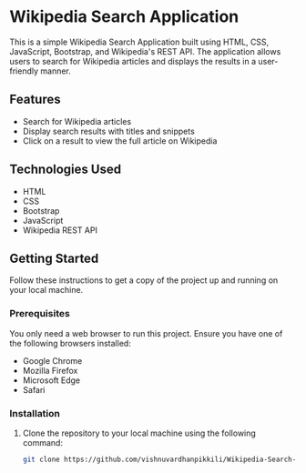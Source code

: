 # Wikipedia Search Application

This is a simple Wikipedia Search Application built using HTML, CSS, JavaScript, Bootstrap, and Wikipedia's REST API. The application allows users to search for Wikipedia articles and displays the results in a user-friendly manner.

## Features

- Search for Wikipedia articles
- Display search results with titles and snippets
- Click on a result to view the full article on Wikipedia

## Technologies Used

- HTML
- CSS
- Bootstrap
- JavaScript
- Wikipedia REST API

## Getting Started

Follow these instructions to get a copy of the project up and running on your local machine.

### Prerequisites

You only need a web browser to run this project. Ensure you have one of the following browsers installed:

- Google Chrome
- Mozilla Firefox
- Microsoft Edge
- Safari

### Installation

1. Clone the repository to your local machine using the following command:
   ```sh
   git clone https://github.com/vishnuvardhanpikkili/Wikipedia-Search-Application.git
